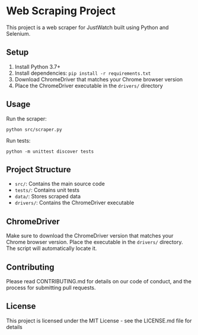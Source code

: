 # Web Scraping Project

This project is a web scraper for JustWatch built using Python and Selenium.

## Setup

1. Install Python 3.7+
2. Install dependencies: `pip install -r requirements.txt`
3. Download ChromeDriver that matches your Chrome browser version
4. Place the ChromeDriver executable in the `drivers/` directory

## Usage

Run the scraper:

```
python src/scraper.py
```

Run tests:

```
python -m unittest discover tests
```

## Project Structure

- `src/`: Contains the main source code
- `tests/`: Contains unit tests
- `data/`: Stores scraped data
- `drivers/`: Contains the ChromeDriver executable

## ChromeDriver

Make sure to download the ChromeDriver version that matches your Chrome browser version. Place the executable in the `drivers/` directory. The script will automatically locate it.

## Contributing

Please read CONTRIBUTING.md for details on our code of conduct, and the process for submitting pull requests.

## License

This project is licensed under the MIT License - see the LICENSE.md file for details